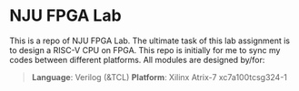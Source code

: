# NJU FPGA Lab

This is a repo of NJU FPGA Lab. The ultimate task of this lab assignment is to design a RISC-V CPU on FPGA. This repo is initially for me to sync my codes between different platforms. All modules are designed by/for:

> __Language__: Verilog (&TCL)   __Platform__: Xilinx Atrix-7 xc7a100tcsg324-1
